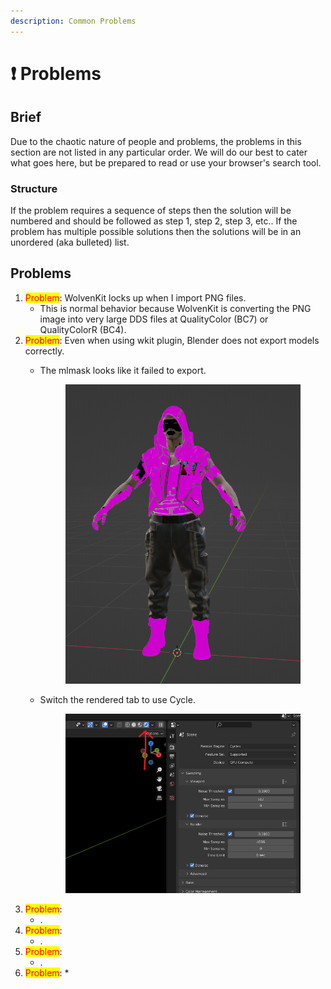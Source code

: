 ```yaml
---
description: Common Problems
---
```


# ❗ Problems

## Brief

Due to the chaotic nature of people and problems, the problems in this section are not listed in any particular order. We will do our best to cater what goes here, but be prepared to read or use your browser's search tool.

### Structure

If the problem requires a sequence of steps then the solution will be numbered and should be followed as step 1, step 2, step 3, etc.. If the problem has multiple possible solutions then the solutions will be in an unordered (aka bulleted) list.

## Problems

1. <mark style="color:red;">Problem</mark>: WolvenKit locks up when I import PNG files.
   * This is normal behavior because WolvenKit is converting the PNG image into very large DDS files at QualityColor (BC7) or QualityColorR (BC4).
2. <mark style="color:red;">Problem</mark>: Even when using wkit plugin, Blender does not export models correctly.
   *   The mlmask looks like it failed to export.

       <figure><img src="../../.gitbook/assets/support-problems-blender-rendercycles-1.png" alt=""><figcaption></figcaption></figure>
   *   Switch the rendered tab to use Cycle.

       <figure><img src="../../.gitbook/assets/support-problems-blender-rendercycles-2.png" alt=""><figcaption></figcaption></figure>
3. <mark style="color:red;">Problem</mark>:&#x20;
   * .
4. <mark style="color:red;">Problem</mark>:&#x20;
   * .
5. <mark style="color:red;">Problem</mark>:&#x20;
   * .
6. <mark style="color:red;">Problem</mark>:
   *

